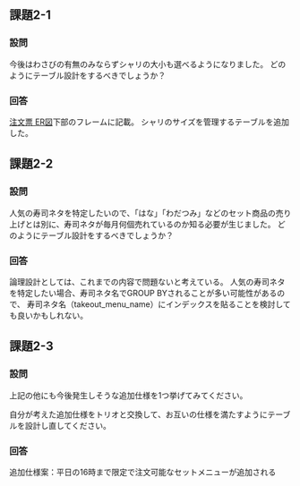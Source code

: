 ## 課題2-1
### 設問
今後はわさびの有無のみならずシャリの大小も選べるようになりました。
どのようにテーブル設計をするべきでしょうか？

### 回答
[注文票 ER図](https://miro.com/app/board/uXjVLyG5gQE=/?share_link_id=416247123414)下部のフレームに記載。
シャリのサイズを管理するテーブルを追加した。

## 課題2-2
### 設問
人気の寿司ネタを特定したいので、「はな」「わだつみ」などのセット商品の売り上げとは別に、寿司ネタが毎月何個売れているのか知る必要が生じました。
どのようにテーブル設計をするべきでしょうか？

### 回答
論理設計としては、これまでの内容で問題ないと考えている。
人気の寿司ネタを特定したい場合、寿司ネタ名でGROUP BYされることが多い可能性があるので、
寿司ネタ名（takeout_menu_name）にインデックスを貼ることを検討しても良いかもしれない。

## 課題2-3
### 設問
上記の他にも今後発生しそうな追加仕様を1つ挙げてみてください。

自分が考えた追加仕様をトリオと交換して、お互いの仕様を満たすようにテーブルを設計し直してください。

### 回答
追加仕様案：平日の16時まで限定で注文可能なセットメニューが追加される